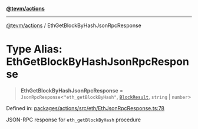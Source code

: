[**@tevm/actions**](../README.md)

***

[@tevm/actions](../globals.md) / EthGetBlockByHashJsonRpcResponse

# Type Alias: EthGetBlockByHashJsonRpcResponse

> **EthGetBlockByHashJsonRpcResponse** = `JsonRpcResponse`\<`"eth_getBlockByHash"`, [`BlockResult`](BlockResult.md), `string` \| `number`\>

Defined in: [packages/actions/src/eth/EthJsonRpcResponse.ts:78](https://github.com/evmts/tevm-monorepo/blob/main/packages/actions/src/eth/EthJsonRpcResponse.ts#L78)

JSON-RPC response for `eth_getBlockByHash` procedure
